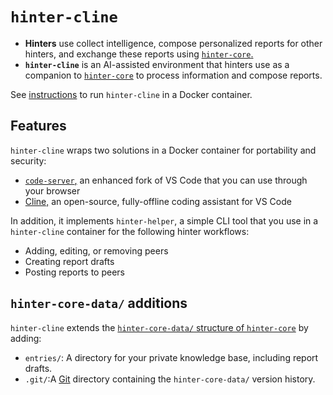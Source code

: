 # `hinter-cline`

- **Hinters** use collect intelligence, compose personalized reports for other hinters, and exchange these reports using [`hinter-core`.](https://github.com/bbenligiray/hinter-core)
- **`hinter-cline`** is an AI-assisted environment that hinters use as a companion to [`hinter-core`](https://github.com/bbenligiray/hinter-core) to process information and compose reports.

See [instructions](./instructions.md) to run `hinter-cline` in a Docker container.

## Features

`hinter-cline` wraps two solutions in a Docker container for portability and security:
- [`code-server`,](https://github.com/coder/code-server) an enhanced fork of VS Code that you can use through your browser
- [Cline,](https://github.com/cline/cline) an open-source, fully-offline coding assistant for VS Code

In addition, it implements `hinter-helper`, a simple CLI tool that you use in a `hinter-cline` container for the following hinter workflows:
- Adding, editing, or removing peers
- Creating report drafts
- Posting reports to peers

## `hinter-core-data/` additions

`hinter-cline` extends the [`hinter-core-data/` structure of `hinter-core`](https://github.com/bbenligiray/hinter-core?tab=readme-ov-file#hinter-core-data) by adding:

- `entries/`: A directory for your private knowledge base, including report drafts.
- `.git/`:A [Git](https://git-scm.com/) directory containing the `hinter-core-data/` version history.

